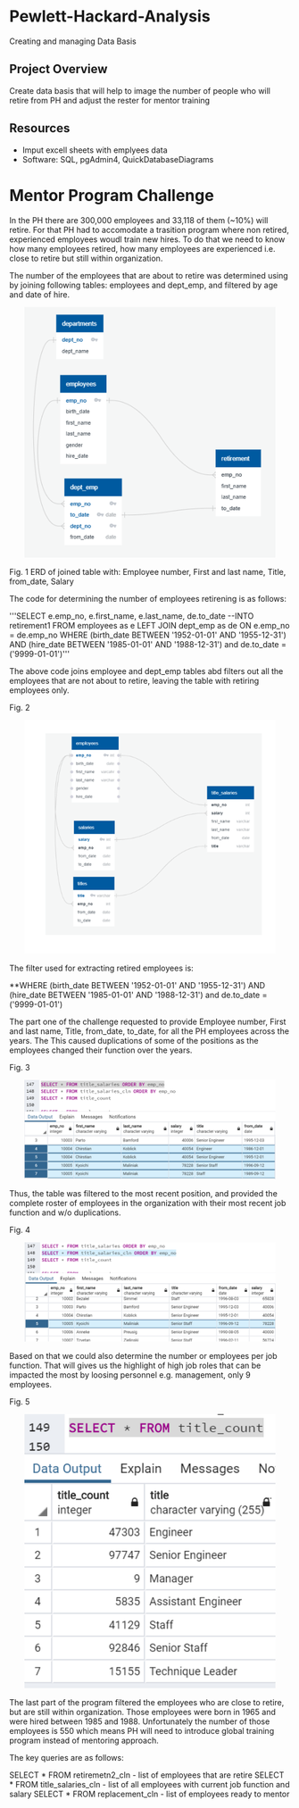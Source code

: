 # Pewlett-Hackard-Analysis
Creating and managing Data Basis

## Project Overview
Create data basis that will help to image the number of people who will retire from PH and adjust the rester for mentor training

## Resources
-	Imput excell sheets with emplyees data
-	Software: SQL, pgAdmin4, QuickDatabaseDiagrams


# Mentor Program Challenge

In the PH there are 300,000 employees and 33,118 of them (~10%) will retire. For that PH had to accomodate a trasition program where non retired, experienced employees woudl train new hires. To do that we need to know how many employees retired, how many employees are experienced i.e. close to retire but still within organization. 

The number of the employees that are about to retire was determined using by joining following tables: employees and dept_emp, and filtered by age and date of hire.

<p align="center">
<img src="https://github.com/tolewicz/Pewlett-Hackard-Analysis/blob/master/Figures/ERDTableB.PNG"  width="450">
</p>

Fig. 1 ERD of joined table with: Employee number, First and last name, Title, from_date, Salary

The code for determining the number of employees retirening is as follows: 

'''SELECT e.emp_no, e.first_name, e.last_name, de.to_date
--INTO retirement1
FROM employees as e
LEFT JOIN dept_emp as de
ON e.emp_no = de.emp_no
WHERE (birth_date BETWEEN '1952-01-01' AND '1955-12-31')
AND (hire_date BETWEEN '1985-01-01' AND '1988-12-31') and de.to_date = ('9999-01-01')'''

The above code joins employee and dept_emp tables abd filters out all the employees that are not about to retire, leaving the table with retiring employees only. 

Fig. 2

<p align="center">
<img src="https://github.com/tolewicz/Pewlett-Hackard-Analysis/blob/master/Figures/ERDTableA.PNG" width="450">
</p>

The filter used for extracting retired employees is:

**WHERE (birth_date BETWEEN '1952-01-01' AND '1955-12-31')
AND (hire_date BETWEEN '1985-01-01' AND '1988-12-31') and de.to_date = ('9999-01-01')

The part one of the challenge requested to provide Employee number, First and last name, Title, from_date, to_date, for all the PH employees across the years. The  This caused duplications of some of the positions as the employees changed their function over the years.

Fig. 3

<p align="center">
<img src="https://github.com/tolewicz/Pewlett-Hackard-Analysis/blob/master/Figures/DoubleTitle.PNG" width="450">
</p>

Thus, the table was filtered to the most recent position, and provided the complete roster of employees in the organization with their most recent job function and w/o duplications.

Fig. 4

<p align="center">
<img src="https://github.com/tolewicz/Pewlett-Hackard-Analysis/blob/master/Figures/SingleTitle.PNG" width="450">
</p>

Based on that we could also determine the number or employees per job function. That will gives us the highlight of high job roles that can be impacted the most by loosing personnel e.g. management, only 9 employees.

Fig. 5
<p align="center">
<img src="https://github.com/tolewicz/Pewlett-Hackard-Analysis/blob/master/Figures/Hedcount_per_title.PNG" width="450">
</p>


The last part of the program filtered the employees who are close to retire, but are still within organization. Those employees were born in 1965 and were hired between 1985 and 1988. Unfortunately the number of those employees is 550 which means PH will need to introduce global training program instead of mentoring approach.



The key queries are as follows: 

SELECT * FROM retiremetn2_cln - list of employees that are retire
SELECT * FROM title_salaries_cln - list of all employees with current job function and salary
SELECT * FROM replacement_cln - list of employees ready to mentor


